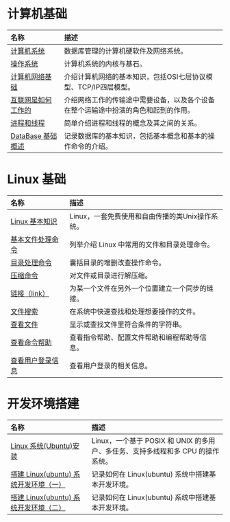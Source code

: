 # 计算机基础

| 名称 | 描述 |
| :-- | :-- |
| [计算机系统](../2019/03/computer/ComputerSystem.md) | 数据库管理的计算机硬软件及网络系统。 |
| [操作系统](../2019/03/computer/OperatingSystem.md) | 计算机系统的内核与基石。 |
| [计算机网络基础](../2019/02/computer/NetworkBasics.md) | 介绍计算机网络的基本知识，包括OSI七层协议模型、TCP/IP四层模型。 |
| [互联网是如何工作的](../2019/02/computer/HowTheInternetWorks.md) | 介绍网络工作的传输途中需要设备，以及各个设备在整个运输途中扮演的角色和起到的作用。 |
| [进程和线程](../2019/03/computer/ProcessAndThread.md) | 简单介绍进程和线程的概念及其之间的关系。 |
| [DataBase 基础概述](../2019/02/computer/DataBaseIntroduction.md) | 记录数据库的基本知识，包括基本概念和基本的操作命令的介绍。 |

# Linux 基础

| 名称 | 描述 |
| :-- | :-- |
| [Linux 基本知识](../2019/04/computer/LinuxBasis.md) | Linux，一套免费使用和自由传播的类Unix操作系统。 |
| [基本文件处理命令](../2019/04/computer/FileHandling.md) | 列举介绍 Linux 中常用的文件和目录处理命令。 |
| [目录处理命令](../2019/03/computer/dir-manage.md) | 囊括目录的增删改查操作命令。 |
| [压缩命令](../2019/03/computer/compress-file.md) | 对文件或目录进行解压缩。 |
| [链接（link）](../2019/04/computer/LinuxLink.md) | 为某一个文件在另外一个位置建立一个同步的链接。 |
| [文件搜索](../2019/04/computer/FileSearch.md) | 在系统中快速查找和处理想要操作的文件。 |
| [查看文件](../2019/04/computer/FileView.md) | 显示或查找文件里符合条件的字符串。 |
| [查看命令帮助](../2019/04/computer/ViewHelp.md) | 查看指令帮助、配置文件帮助和编程帮助等信息。 |
| [查看用户登录信息](../2019/04/computer/UserLog.md) | 查看用户登录的相关信息。 |

# 开发环境搭建

| 名称 | 描述 |
| :-- | :-- |
| [Linux 系统(Ubuntu)安装](../2019/03/computer/LinuxSystemInstallation.md) | Linux，一个基于 POSIX 和 UNIX 的多用户、多任务、支持多线程和多 CPU 的操作系统。 |
| [搭建 Linux(ubuntu) 系统开发环境（一）](../2019/03/computer/LinuxDev-0.md) | 记录如何在 Linux(ubuntu) 系统中搭建基本开发环境。 |
| [搭建 Linux(ubuntu) 系统开发环境（二）](../2019/03/computer/LinuxDev-1.md) | 记录如何在 Linux(ubuntu) 系统中搭建基本开发环境。 |
